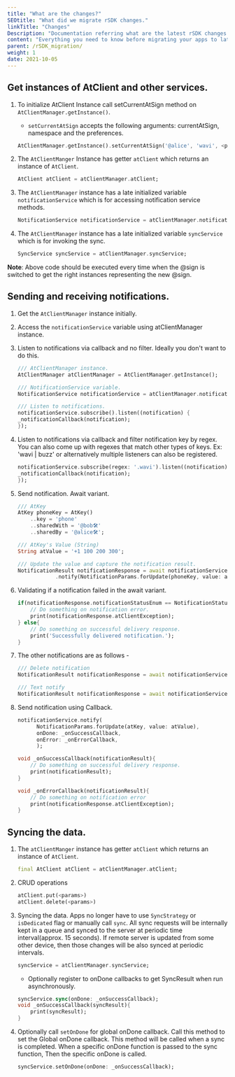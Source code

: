 ```yaml
---
title: "What are the changes?"
SEOtitle: "What did we migrate rSDK changes."
linkTitle: "Changes"
Description: "Documentation referring what are the latest rSDK changes."
content: "Everything you need to know before migrating your apps to latest rSDK changes."
parent: /rSDK_migration/
weight: 1
date: 2021-10-05
---
```


## Get instances of AtClient and other services.

1. To initialize AtClient Instance call setCurrentAtSign method on `AtClientManager.getInstance()`.
    
    - `setCurrentAtSign` accepts the following arguments: currentAtSign, namespace and the preferences.

    ```dart
    AtClientManager.getInstance().setCurrentAtSign('@alice', 'wavi', <preferences>);
    ```

2. The `AtClientManger` Instance has getter `atClient` which returns an instance of `AtClient`.

    ```dart
    AtClient atClient = atClientManager.atClient;
    ```

3. The `AtClientManager` instance has a late initialized variable `notificationService` which is for accessing notification service methods.
    ```dart
    NotificationService notificationService = atClientManager.notificationService;
    ```

4. The `AtClientManager` instance has a late initialized variable `syncService` which is for invoking the sync.
    ```dart
    SyncService syncService = atClientManager.syncService;
    ```

**Note**: Above code should be executed every time when the @sign is switched to get the right instances representing the new @sign.

## Sending and receiving notifications.

1. Get the `AtClientManager` instance initially.

2. Access the `notificationService` variable using atClientManager instance.

3. Listen to notifications via callback and no filter. Ideally you don't want to do this.

    ```dart
    /// AtClientManager instance.
    AtClientManager atClientManager = AtClientManager.getInstance();

    /// NotificationService variable.
    NotificationService notificationService = atClientManager.notificationService;

    /// Listen to notifications.
    notificationService.subscribe().listen((notification) {
    _notificationCallback(notification);
    });
    ```

4. Listen to notifications via callback and filter notification key by regex. You can also come up with regexes that match other types of keys. Ex: 'wavi | buzz' or alternatively multiple listeners can also be registered.
    
    ```dart
    notificationService.subscribe(regex: '.wavi').listen((notification) {
    _notificationCallback(notification);
    });
    ```

5. Send notification. Await variant.
    
    ```dart
    /// AtKey
    AtKey phoneKey = AtKey()
        ..key = 'phone'
        ..sharedWith = '@bob🛠'
        ..sharedBy = '@alice🛠';

    /// AtKey's Value (String)
    String atValue = '+1 100 200 300';

    /// Update the value and capture the notification result.
    NotificationResult notificationResponse = await notificationService
                .notify(NotificationParams.forUpdate(phoneKey, value: atValue));
    ```

6. Validating if a notification failed in the await variant.
    
    ```dart
    if(notificationResponse.notificationStatusEnum == NotificationStatusEnum.undelivered) {
        // Do something on notification error.
        print(notificationResponse.atClientException);
    } else{
        // Do something on successful delivery response.
        print('Successfully delivered notification.');
    }
    ```

7. The other notifications are as follows -

    ```dart
    /// Delete notification
    NotificationResult notificationResponse = await notificationService.notify(NotificationParams.forDelete(phoneKey));

    /// Text notify
    NotificationResult notificationResponse = await notificationService.notify(NotificationParams.forText('phone', '@bob🛠'));
    ```

8. Send notification using Callback.
    
    ```dart
    notificationService.notify(
          NotificationParams.forUpdate(atKey, value: atValue),
          onDone: _onSuccessCallback,
          onError: _onErrorCallback,
          );

    void _onSuccessCallback(notificationResult){
        // Do something on successful delivery response.
        print(notificationResult);
    }

    void _onErrorCallback(notificationResult){
        // Do something on notification error
        print(notificationResponse.atClientException);
    }
    ```

## Syncing the data.

1. The `atClientManger` instance has getter `atClient` which returns an instance of `AtClient`.

    ```dart
    final AtClient atClient = atClientManager.atClient;
    ```

2. CRUD operations
    
    ```dart
    atClient.put(<params>)
    atClient.delete(<params>)
    ```
    
3. Syncing the data. Apps no longer have to use `SyncStrategy` or `isDedicated` flag or manually call `sync`. All sync requests will be internally kept in a queue and synced to the server at periodic time interval(approx. 15 seconds). If remote server is updated from some other device, then those changes will be also synced at periodic intervals.
    
    ```dart
    syncService = atClientManager.syncService;
    ```
    
    -  Optionally register to onDone callbacks to get SyncResult when run asynchronously.

    ```dart
    syncService.sync(onDone: _onSuccessCallback);
    void _onSuccessCallback(syncResult){
        print(syncResult);
    }
    ```

4. Optionally call `setOnDone` for global onDone callback. Call this method to set the Global onDone callback. This method will be called when a sync is completed. When a specific onDone function is passed to the sync function, Then the specific onDone is called.

    ```dart
    syncService.setOnDone(onDone: _onSuccessCallback);
    ```